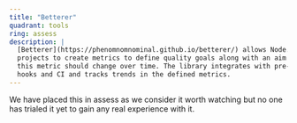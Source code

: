 ```yaml
---
title: "Betterer"
quadrant: tools
ring: assess
description: |
  [Betterer](https://phenomnomnominal.github.io/betterer/) allows Node.js-based
  projects to create metrics to define quality goals along with an aim at how
  this metric should change over time. The library integrates with pre-commmit
  hooks and CI and tracks trends in the defined metrics.
---
```


We have placed this in assess as we consider it worth watching but no one has
trialed it yet to gain any real experience with it.
